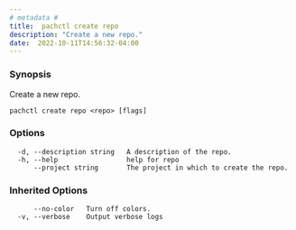 ```yaml
---
# metadata # 
title:  pachctl create repo
description: "Create a new repo."
date:  2022-10-11T14:56:32-04:00
---
```


### Synopsis

Create a new repo.

```
pachctl create repo <repo> [flags]
```

### Options

```
  -d, --description string   A description of the repo.
  -h, --help                 help for repo
      --project string       The project in which to create the repo.
```

### Inherited Options

```
      --no-color   Turn off colors.
  -v, --verbose    Output verbose logs
```

